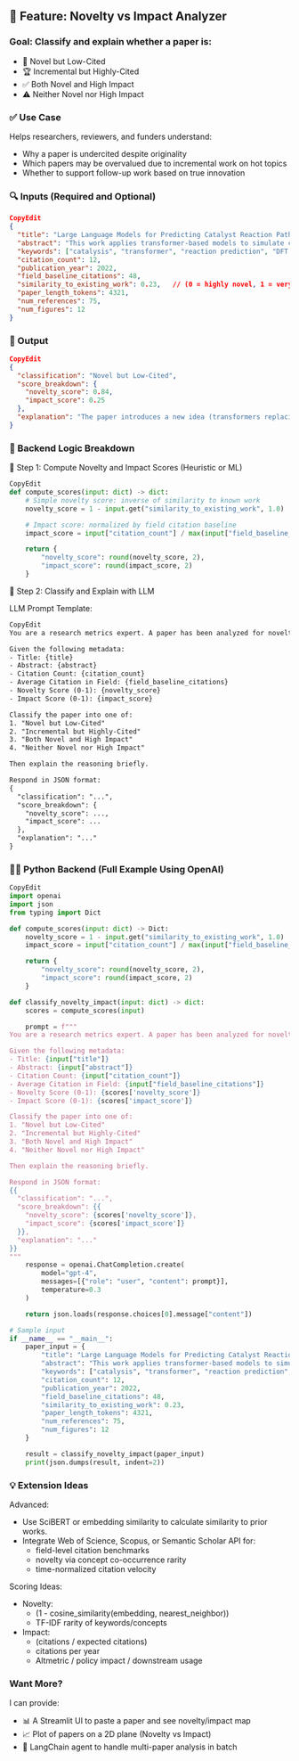 ## 🧠 Feature: Novelty vs Impact Analyzer


### Goal: Classify and explain whether a paper is:

* 🧪 Novel but Low-Cited
* 🏆 Incremental but Highly-Cited
* ✅ Both Novel and High Impact
* ⚠️ Neither Novel nor High Impact



### ✅ Use Case

Helps researchers, reviewers, and funders understand:

* Why a paper is undercited despite originality
* Which papers may be overvalued due to incremental work on hot topics
* Whether to support follow-up work based on true innovation



### 🔍 Inputs (Required and Optional)

```json
CopyEdit
{
  "title": "Large Language Models for Predicting Catalyst Reaction Pathways",
  "abstract": "This work applies transformer-based models to simulate catalytic reaction pathways with high accuracy. The approach replaces traditional DFT calculations with learned models.",
  "keywords": ["catalysis", "transformer", "reaction prediction", "DFT replacement", "chemical AI"],
  "citation_count": 12,
  "publication_year": 2022,
  "field_baseline_citations": 48,
  "similarity_to_existing_work": 0.23,   // (0 = highly novel, 1 = very similar)
  "paper_length_tokens": 4321,
  "num_references": 75,
  "num_figures": 12
}
```


### 🎯 Output

```json
CopyEdit
{
  "classification": "Novel but Low-Cited",
  "score_breakdown": {
    "novelty_score": 0.84,
    "impact_score": 0.25
  },
  "explanation": "The paper introduces a new idea (transformers replacing DFT) in a domain where this is uncommon. Despite low citations (12 vs 48 field average), its high novelty score indicates originality. Time-lag may be a factor in citation delay."
}
```    




### 🔧 Backend Logic Breakdown

🧮 Step 1: Compute Novelty and Impact Scores (Heuristic or ML)

```python
CopyEdit
def compute_scores(input: dict) -> dict:
    # Simple novelty score: inverse of similarity to known work
    novelty_score = 1 - input.get("similarity_to_existing_work", 1.0)

    # Impact score: normalized by field citation baseline
    impact_score = input["citation_count"] / max(input["field_baseline_citations"], 1)

    return {
        "novelty_score": round(novelty_score, 2),
        "impact_score": round(impact_score, 2)
    }
```


🧠 Step 2: Classify and Explain with LLM

LLM Prompt Template:
```txt
CopyEdit
You are a research metrics expert. A paper has been analyzed for novelty and impact using citation data and similarity scores.

Given the following metadata:
- Title: {title}
- Abstract: {abstract}
- Citation Count: {citation_count}
- Average Citation in Field: {field_baseline_citations}
- Novelty Score (0-1): {novelty_score}
- Impact Score (0-1): {impact_score}

Classify the paper into one of:
1. "Novel but Low-Cited"
2. "Incremental but Highly-Cited"
3. "Both Novel and High Impact"
4. "Neither Novel nor High Impact"

Then explain the reasoning briefly.

Respond in JSON format:
{
  "classification": "...",
  "score_breakdown": {
    "novelty_score": ...,
    "impact_score": ...
  },
  "explanation": "..."
}
```


### 🧑‍💻 Python Backend (Full Example Using OpenAI)

```python
CopyEdit
import openai
import json
from typing import Dict

def compute_scores(input: dict) -> Dict:
    novelty_score = 1 - input.get("similarity_to_existing_work", 1.0)
    impact_score = input["citation_count"] / max(input["field_baseline_citations"], 1)

    return {
        "novelty_score": round(novelty_score, 2),
        "impact_score": round(impact_score, 2)
    }

def classify_novelty_impact(input: dict) -> dict:
    scores = compute_scores(input)

    prompt = f"""
You are a research metrics expert. A paper has been analyzed for novelty and impact using citation data and similarity scores.

Given the following metadata:
- Title: {input["title"]}
- Abstract: {input["abstract"]}
- Citation Count: {input["citation_count"]}
- Average Citation in Field: {input["field_baseline_citations"]}
- Novelty Score (0-1): {scores['novelty_score']}
- Impact Score (0-1): {scores['impact_score']}

Classify the paper into one of:
1. "Novel but Low-Cited"
2. "Incremental but Highly-Cited"
3. "Both Novel and High Impact"
4. "Neither Novel nor High Impact"

Then explain the reasoning briefly.

Respond in JSON format:
{{
  "classification": "...",
  "score_breakdown": {{
    "novelty_score": {scores['novelty_score']},
    "impact_score": {scores['impact_score']}
  }},
  "explanation": "..."
}}
"""
    response = openai.ChatCompletion.create(
        model="gpt-4",
        messages=[{"role": "user", "content": prompt}],
        temperature=0.3
    )

    return json.loads(response.choices[0].message["content"])

# Sample input
if __name__ == "__main__":
    paper_input = {
        "title": "Large Language Models for Predicting Catalyst Reaction Pathways",
        "abstract": "This work applies transformer-based models to simulate catalytic reaction pathways...",
        "keywords": ["catalysis", "transformer", "reaction prediction", "DFT replacement", "chemical AI"],
        "citation_count": 12,
        "publication_year": 2022,
        "field_baseline_citations": 48,
        "similarity_to_existing_work": 0.23,
        "paper_length_tokens": 4321,
        "num_references": 75,
        "num_figures": 12
    }

    result = classify_novelty_impact(paper_input)
    print(json.dumps(result, indent=2))
```


### 💡 Extension Ideas

Advanced:

* Use SciBERT or embedding similarity to calculate similarity to prior works.
* Integrate Web of Science, Scopus, or Semantic Scholar API for:
    * field-level citation benchmarks
    * novelty via concept co-occurrence rarity
    * time-normalized citation velocity

Scoring Ideas:

* Novelty:
    * (1 - cosine_similarity(embedding, nearest_neighbor))
    * TF-IDF rarity of keywords/concepts
* Impact:
    * (citations / expected citations)
    * citations per year
    * Altmetric / policy impact / downstream usage


### Want More?

I can provide:
* 📊 A Streamlit UI to paste a paper and see novelty/impact map
* 📈 Plot of papers on a 2D plane (Novelty vs Impact)
* 🔁 LangChain agent to handle multi-paper analysis in batch

